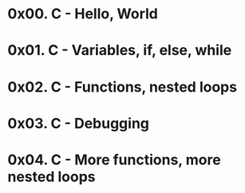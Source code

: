 # 0x00. C - Hello, World
# 0x01. C - Variables, if, else, while
# 0x02. C - Functions, nested loops
# 0x03. C - Debugging
# 0x04. C - More functions, more nested loops
